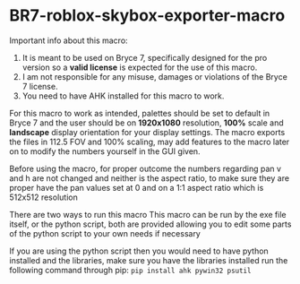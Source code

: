 # BR7-roblox-skybox-exporter-macro
Important info about this macro:
1. It is meant to be used on Bryce 7, specifically designed for the pro version so a **valid license** is expected for the use of this macro.
2. I am not responsible for any misuse, damages or violations of the Bryce 7 license.
3. You need to have AHK installed for this macro to work.

For this macro to work as intended, palettes should be set to default in Bryce 7 and the user should be on **1920x1080** resolution, **100%** scale and **landscape** display orientation for your display settings. 
The macro exports the files in 112.5 FOV and 100% scaling, may add features to the macro later on to modify the numbers yourself in the GUI given.

Before using the macro, for proper outcome the numbers regarding pan v and h are not changed and neither is the aspect ratio, to make sure they are proper have the pan values set at 0 and on a 1:1 aspect ratio which is 512x512 resolution

There are two ways to run this macro
This macro can be run by the exe file itself, or the python script, both are provided allowing you to edit some parts of the python script to your own needs if necessary

If you are using the python script then you would need to have python installed and the libraries, make sure you have the libraries installed run the following command through pip:
``pip install ahk pywin32 psutil``
